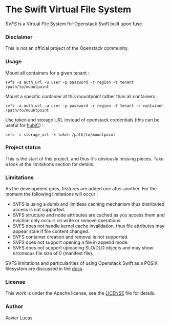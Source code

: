 # The Swift Virtual File System

*SVFS* is a Virtual File System for Openstack Swift built upon fuse.

### Disclaimer
This is not an official project of the Openstack community.

### Usage
Mount all containers for a given tenant :

`svfs -a auth_url -u user -p password -r region -t tenant /path/to/mountpoint`

Mount a specific container at this mountpoint rather than all containers :

`svfs -a auth_url -u user -p password -r region -t tenant -c container /path/to/mountpoint`

Use token and storage URL instead of openstack credentials (this can be useful for [hubiC](https://hubic.com)) :

`svfs -s storage_url -k token /path/to/mountpoint`


### Project status
This is the start of this project, and thus it's obviously missing pieces. Take a look at the limitations section for details.

### Limitations
As the development goes, features are added one after another. For the moment the following limitations will occur :
* SVFS is using a dumb and limitless caching mechanism thus distributed access is not supported.
* SVFS structure and node attributes are cached as you access them and eviction only occurs on write or remove operations.
* SVFS does not handle kernel cache invalidation, thus file attributes may appear stale if file content changed.
* SVFS container creation and removal is not supported.
* SVFS does not support opening a file in append mode.
* SVFS does not support uploading SLO/DLO objects and may show erroneous file size of 0 (manifest file).

SVFS limitations and particularities of using Openstack Swift as a POSIX filesystem are discussed in the [docs](docs).

### License
This work is under the Apache license, see the [LICENSE](LICENSE) file for details.

### Author
Xavier Lucas
